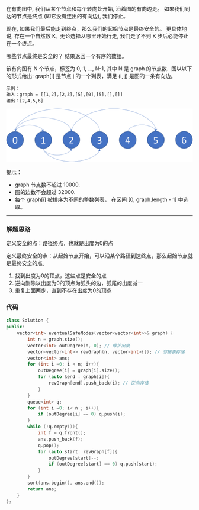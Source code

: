 在有向图中, 我们从某个节点和每个转向处开始, 沿着图的有向边走。 如果我们到达的节点是终点 (即它没有连出的有向边), 我们停止。

现在, 如果我们最后能走到终点，那么我们的起始节点是最终安全的。 更具体地说, 存在一个自然数 K,  无论选择从哪里开始行走, 我们走了不到 K 步后必能停止在一个终点。

哪些节点最终是安全的？ 结果返回一个有序的数组。

该有向图有 N 个节点，标签为 0, 1, ..., N-1, 其中 N 是 graph 的节点数.  图以以下的形式给出: graph[i] 是节点 j 的一个列表，满足 (i, j) 是图的一条有向边。

```case
示例：
输入：graph = [[1,2],[2,3],[5],[0],[5],[],[]]
输出：[2,4,5,6]
```

![802.case](https://raw.githubusercontent.com/muyids/tuchuang/master/802.case.png)

提示：

- graph 节点数不超过 10000.
- 图的边数不会超过 32000.
- 每个 graph[i] 被排序为不同的整数列表， 在区间 [0, graph.length - 1] 中选取。

---

### 解题思路

定义安全的点：路径终点，也就是出度为0的点

定义最终安全的点：从起始节点开始，可以沿某个路径到达终点，那么起始节点就是最终安全的点。

1. 找到出度为0的顶点，这些点是安全的点
2. 逆向删除以出度为0的顶点为弧头的边，弧尾的出度减一
3. 重复上面两步，直到不存在出度为0的顶点

### 代码

```cpp
class Solution {
public:
    vector<int> eventualSafeNodes(vector<vector<int>>& graph) {
        int n = graph.size();
        vector<int> outDegree(n, 0); // 维护出度
        vector<vector<int>> revGraph(n, vector<int>{}); // 邻接表存储
        vector<int> ans;
        for (int i =0; i < n; i++){
            outDegree[i] = graph[i].size();
            for (auto &end : graph[i]){
                revGraph[end].push_back(i); // 逆向存储
            }
        }
        queue<int> q;
        for (int i =0; i< n ; i++){
            if (outDegree[i] == 0) q.push(i);
        }
        while (!q.empty()){
            int f = q.front();
            ans.push_back(f);
            q.pop();
            for (auto start: revGraph[f]){
                outDegree[start]--;
                if (outDegree[start] == 0) q.push(start);
            }
        }
        sort(ans.begin(), ans.end());
        return ans;
    }
};
```
